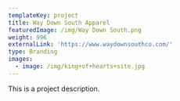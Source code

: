 ```yaml
---
templateKey: project
title: Way Down South Apparel
featuredImage: /img/Way Down South.png
weight: 996
externalLink: 'https://www.waydownsouthco.com/'
type: Branding
images:
  - image: /img/king+of+hearts+site.jpg
---
```

This is a project description.
